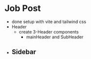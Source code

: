 # Job Post
- done setup with vite and tailwind css
- Header
    - create 3-Header components
        - mainHeader and SubHeader
- Sidebar
    - 

